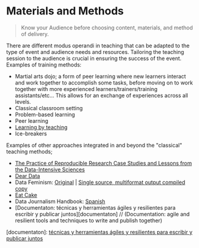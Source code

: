 # Materials and Methods

> Know your Audience before choosing content, materials, and method of delivery.

There are different modus operandi in teaching that can be adapted to the type of event and audience needs and resources. Tailoring the teaching session to the audience is crucial in ensuring the success of the event. Examples of training methods:

* Martial arts dojo; a form of peer learning where new learners interact and work together to accomplish some tasks, before moving on to work together with more experienced learners/trainers/training assistants/etc... This allows for an exchange of experiences across all levels.
* Classical classroom setting
* Problem-based learning
* Peer learning
* [Learning by teaching](https://en.wikipedia.org/wiki/Learning_by_teaching)
* Ice-breakers

Examples of other approaches integrated in and beyond the "classical" teaching methods;

* [The Practice of Reproducible Research Case Studies and Lessons from the Data-Intensive Sciences](https://www.practicereproducibleresearch.org/)
* [Dear Data](https://www.dear-data.com/)
* Data Feminism: [Original](https://bookbook.pubpub.org/data-feminism) \| [Single source, multiformat output compiled copy](https://mutabit.com/repos.fossil/datafem/doc/tip/index.md.html)
* [Eat Cake](https://speakerdeck.com/minecr/let-them-eat-cake-first-14c0fcf0-4fe1-4e80-9c41-a7813e842538)
* Data Journalism Handbook: [Spanish](https://mutabit.com/repos.fossil/mapeda/)
* \[Documentaton: técnicas y herramientas ágiles y resilientes para escribir y publicar juntos\]\[documentaton\] // \(Documentation: agile and resilient tools and techniques to write and publish together\)

\[documentaton\]: [técnicas y herramientas ágiles y resilientes para escribir y publicar juntos](https://mutabit.com/repos.fossil/documentaton/doc/tip/intro-es.md.html)


